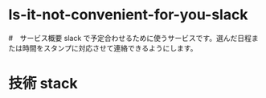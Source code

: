 # Is-it-not-convenient-for-you-slack

#　サービス概要
slack で予定合わせるために使うサービスです。選んだ日程または時間をスタンプに対応させて連絡できるようにします。

# 技術 stack
